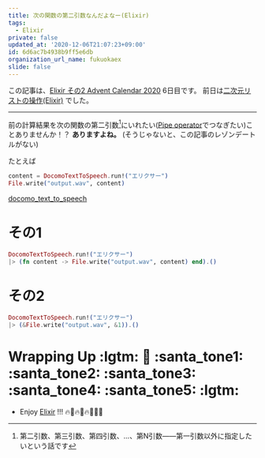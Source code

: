 ```yaml
---
title: 次の関数の第二引数なんだよなー(Elixir)
tags:
  - Elixir
private: false
updated_at: '2020-12-06T21:07:23+09:00'
id: 6d6ac7b4938b9ff5e6db
organization_url_name: fukuokaex
slide: false
---
```

この記事は、[Elixir その2 Advent Calendar 2020](https://qiita.com/advent-calendar/2020/elixir2) 6日目です。
前日は[二次元リストの操作(Elixir)](https://qiita.com/torifukukaiou/items/8d67e857cdfb8fa4657c) でした。

----

前の計算結果を次の関数の第二引数[^1]にいれたい([Pipe operator](https://hexdocs.pm/elixir/Kernel.html#%7C%3E/2)でつなぎたい)ことありませんか！？
**ありますよね。** (そうじゃないと、この記事のレゾンデートルがない)

[^1]: 第二引数、第三引数、第四引数、...、第N引数――第一引数以外に指定したいという話です

たとえば

```elixir
content = DocomoTextToSpeech.run!("エリクサー")
File.write("output.wav", content)
```

[docomo_text_to_speech](https://hex.pm/packages/docomo_text_to_speech)

# その1

```elixir
DocomoTextToSpeech.run!("エリクサー")
|> (fn content -> File.write("output.wav", content) end).()
```

# その2

```elixir
DocomoTextToSpeech.run!("エリクサー")
|> (&File.write("output.wav", &1)).()
```

# Wrapping Up :lgtm: :santa: :santa_tone1: :santa_tone2: :santa_tone3: :santa_tone4: :santa_tone5:  :lgtm:
- Enjoy [Elixir](https://elixir-lang.org/) !!! :fire::rocket::fire::rocket::fire::rocket::rocket::rocket: 
